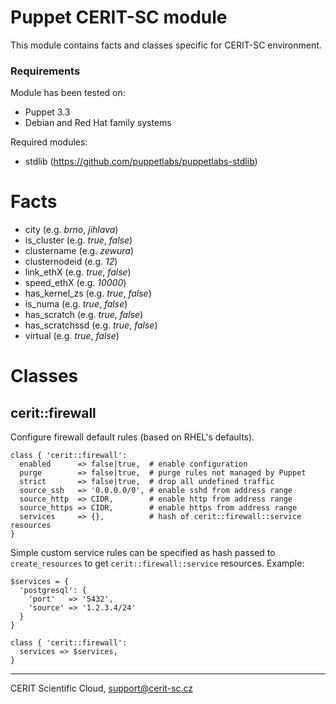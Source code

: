 # Puppet CERIT-SC module

This module contains facts and classes specific for CERIT-SC environment.

### Requirements

Module has been tested on:

* Puppet 3.3
* Debian and Red Hat family systems

Required modules:

* stdlib (https://github.com/puppetlabs/puppetlabs-stdlib)

# Facts

* city (e.g. *brno*, *jihlava*)
* is\_cluster (e.g. *true*, *false*)
* clustername (e.g. *zewura*)
* clusternodeid (e.g. *12*)
* link\_ethX (e.g. *true*, *false*)
* speed\_ethX (e.g. *10000*)
* has\_kernel\_zs (e.g. *true*, *false*)
* is\_numa (e.g. *true*, *false*)
* has\_scratch (e.g. *true*, *false*)
* has\_scratchssd (e.g. *true*, *false*)
* virtual (e.g. *true*, *false*)

# Classes

## cerit::firewall

Configure firewall default rules (based on RHEL's defaults).

    class { 'cerit::firewall':
      enabled      => false|true,  # enable configuration
      purge        => false|true,  # purge rules not managed by Puppet
      strict       => false|true,  # drop all undefined traffic
      source_ssh   => '0.0.0.0/0', # enable sshd from address range
      source_http  => CIDR,        # enable http from address range
      source_https => CIDR,        # enable https from address range
      services     => {},          # hash of cerit::firewall::service resources
    }

Simple custom service rules can be specified as hash passed to
`create_resources` to get `cerit::firewall::service` resources.
Example:

    $services = {
      'postgresql': {
        'port'   => '5432',
        'source' => '1.2.3.4/24'
      }
    }

    class { 'cerit::firewall':
      services => $services,
    }

***

CERIT Scientific Cloud, <support@cerit-sc.cz>
